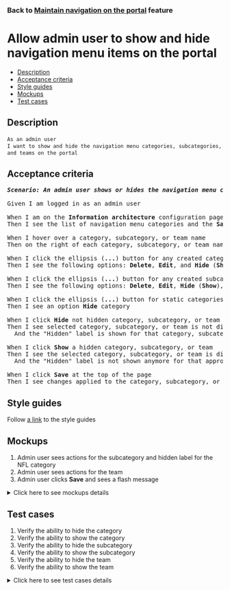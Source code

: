 ### Back to [Maintain navigation on the portal](../../README.md) feature

# Allow admin user to show and hide navigation menu items on the portal

- [Description](#description)
- [Acceptance criteria](#acceptance-criteria)
- [Style guides](#style-guides)
- [Mockups](#mockups)
- [Test cases](#test-cases)

## Description

    As an admin user
    I want to show and hide the navigation menu categories, subcategories, and teams on the portal

## Acceptance criteria

<pre>
<b><i>Scenario: An admin user shows or hides the navigation menu categories, subcategories, and teams</i></b>

Given I am logged in as an admin user

When I am on the <b>Information architecture</b> configuration page
Then I see the list of navigation menu categories and the <b>Save</b> button

When I hover over a category, subcategory, or team name
Then on the right of each category, subcategory, or team name, I see the ellipsis (<b>...</b>) button

When I click the ellipsis (<b>...</b>) button for any created category
Then I see the following options: <b>Delete</b>, <b>Edit</b>, and <b>Hide</b> (<b>Show</b>) category

When I click the ellipsis (<b>...</b>) button for any created subcategory or team
Then I see the following options: <b>Delete</b>, <b>Edit</b>, <b>Hide</b> (<b>Show</b>), <b>Move</b> subcategory or team

When I click the ellipsis (<b>...</b>) button for static categories (<b>Lifestyle</b>, <b>Dealbook</b>, <b>Video</b>, <b>Team hub</b>)
Then I see an option <b>Hide</b> category

When I click <b>Hide</b> not hidden category, subcategory, or team
Then I see selected category, subcategory, or team is not displayed on the users UI
  And the "Hidden" label is shown for that category, subcategory, or team on the <b>Information architecture</b> configuration page

When I click <b>Show</b> a hidden category, subcategory, or team
Then I see the selected category, subcategory, or team is displayed on the users UI
  And the "Hidden" label is not shown anymore for that appropriate category, subcategory, or team on the <b>Information architecture</b> configuration page

When I click <b>Save</b> at the top of the page
Then I see changes applied to the category, subcategory, or team are saved
</pre>

## Style guides

Follow [a link](https://www.figma.com/proto/0zkkf5WC77OSpvyD6YXpFE/Style-guides?page-id=0%3A1&node-id=19%3A5368&viewport=266%2C48%2C0.54&scaling=min-zoom&starting-point-node-id=19%3A5368) to the style guides

## Mockups

1. Admin user sees actions for the subcategory and hidden label for the NFL category
2. Admin user sees actions for the team
3. Admin user clicks <b>Save</b> and sees a flash message

<details>
  <summary>Click here to see mockups details</summary>

**1. Admin user sees actions for the subcategory and hidden label for the NFL category:**

![Admin user sees actions for the subcategory and hidden label for the NFL category](/desktop_application_features/maintain_navigation/images/ia_subcategory_actions.png)

**2. Admin user sees actions for the team:**

![Admin user sees actions for the team](/desktop_application_features/maintain_navigation/images/ia_team_actions.png)

**3. Admin user clicks Save and sees a flash message:**

![Admin user clicks Save and sees a flash message](/desktop_application_features/maintain_navigation/images/ia_success_save.png)

</details>

## Test cases

1. Verify the ability to hide the category
2. Verify the ability to show the category
3. Verify the ability to hide the subcategory
4. Verify the ability to show the subcategory
5. Verify the ability to hide the team
6. Verify the ability to show the team

<details>
  <summary>Click here to see test cases details</summary>

### **#1. Verify the ability to hide the category**

|Preconditions|Steps|Expected result
--------------|-----|----------
|- Log in with admin account</br>- Go to the <b>Information Architecture</b> configuration page|1) On the right of the visible category, click the ellipsis (...) button</br>2) Click <b>Hide</b>|2) The <b>Hidden</b> label is shown for the category. The category is not visible for users|

### **#2. Verify the ability to show the category**

|Preconditions|Steps|Expected result
--------------|-----|----------
|- Log in with admin account</br>- Go to the <b>Information Architecture</b> configuration page</br>- There is the hidden category|1) On the right of the hidden category, click the ellipsis (...) button</br>2) Click <b>Show</b>|2) The <b>Hidden</b> label is not shown for the category. Category with all subcategories and teams is visible for users|

### **#3. Verify the ability to hide the subcategory**

|Preconditions|Steps|Expected result
--------------|-----|----------
|- Log in with admin account</br>- Go to the <b>Information Architecture</b> configuration page</br>- There is the visible subcategory|1) On the right of the visible subcategory, click the ellipsis (...) button</br>2) Click <b>Hide</b>|2) The <b>Hidden</b> label is shown for the subcategory. The subcategory is not visible for users|

### **#4. Verify the ability to show the subcategory**

|Preconditions|Steps|Expected result
--------------|-----|----------
|- Log in with admin account</br>- Go to the <b>Information Architecture</b> configuration page</br>- There is the hidden subcategory|1) On the right of the hidden subcategory, click the ellipsis (...) button</br>2) Click <b>Show</b>|2) The <b>Hidden</b> label is not shown for the subcategory. Subcategory with all teams is visible for users|

### **#5. Verify the ability to hide the team**

|Preconditions|Steps|Expected result
--------------|-----|----------
|- Log in with admin account</br>- Go to the <b>Information Architecture</b> configuration page</br>- There is the visible team|1) On the right of the visible team, click the ellipsis (...) button</br>2) Click <b>Hide</b>|2) The <b>Hidden</b> label is shown for the team. The team is not visible for users|

### **#6. Verify the ability to show the team**

|Preconditions|Steps|Expected result
--------------|-----|----------
|- Log in with admin account</br>- Go to the <b>Information Architecture</b> configuration page</br>- There is the hidden team|1) On the right of the hidden team, click the ellipsis (...) button</br>2) Click <b>Show</b>|2) The <b>Hidden</b> label is not shown for the team. The team is visible for users|

</details>
